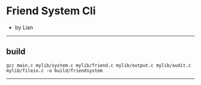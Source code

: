 # Friend System Cli

- by Lian

---

## build

```shell
gcc main.c mylib/system.c mylib/friend.c mylib/output.c mylib/audit.c mylib/fileio.c -o build/friendsystem
```

---

